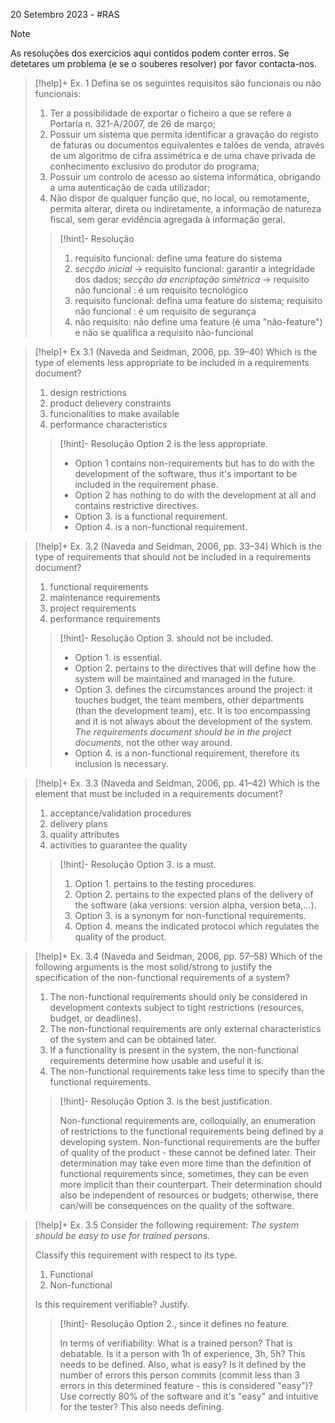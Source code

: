 20 Setembro 2023 - #RAS

> [!note]
> As resoluções dos exercícios aqui contidos podem conter erros. Se detetares um problema (e se o souberes resolver) por favor contacta-nos.


>[!help]+ Ex. 1
>Defina se os seguintes requisitos são funcionais ou não funcionais:
>1. Ter a possibilidade de exportar o ficheiro a que se refere a Portaria n. 321-A/2007, de 26 de março;
>2. Possuir um sistema que permita identificar a gravação do registo de faturas ou documentos equivalentes e talões de venda, através de um algoritmo de cifra assimétrica e de uma chave privada de conhecimento exclusivo do produtor do programa;
>3. Possuir um controlo de acesso ao sistema informática, obrigando a uma autenticação de cada utilizador;
>4. Não dispor de qualquer função que, no local, ou remotamente, permita alterar, direta ou indiretamente, a informação de natureza fiscal, sem gerar evidência agregada à informação geral.
>   
>   >[!hint]- Resolução
>   >1. requisito funcional: define uma feature do sistema
>   >2. *secção inicial* -> requisito funcional: garantir a integridade dos dados; *secção da encriptação simétrica* -> requisito não funcional : é um requisito tecnológico
>   >3. requisito funcional: defina uma feature do sistema; requisito não funcional :  é um requisito de segurança
>   >4. não requisito: não define uma feature (é uma "não-feature") e não se qualifica a requisito não-funcional


>[!help]+ Ex 3.1 (Naveda and Seidman, 2006, pp. 39–40)
> Which is the type of elements less appropriate to be included in a requirements document?
>1. design restrictions
>2. product delievery constraints
>3. funcionalities to make available
>4. performance characteristics
>   
>>[!hint]- Resolução
>>Option 2 is the less appropriate.
>>
>>- Option 1 contains non-requirements but has to do with the development of the software, thus it's important to be included in the requirement phase.
>>- Option 2 has nothing to do with the development at all and contains restrictive directives.
>>- Option 3. is a functional requirement.
>>- Option 4. is a non-functional requirement.


>[!help]+ Ex. 3.2 (Naveda and Seidman, 2006, pp. 33–34)
>Which is the type of requirements that should not be included in a requirements document?
>
>1. functional requirements
>2. maintenance requirements
>3. project requirements
>4. performance requirements
>   
>>[!hint]- Resolução
>>Option 3. should not be included.
>>
>>- Option 1. is essential.
>>- Option 2. pertains to the directives that will define how the system will be maintained and managed in the future.
>>- Option 3. defines the circumstances around the project: it touches budget, the team members, other departments (than the development team), etc. It is too encompassing and it is not always about the development of the system. *The requirements document should be in the project documents*, not the other way around.
>>- Option 4. is a non-functional requirement, therefore  its inclusion is necessary.


>[!help]+ Ex. 3.3 (Naveda and Seidman, 2006, pp. 41–42)
>Which is the element that must be included in a requirements document?
>
>1. acceptance/validation procedures
>2. delivery plans
>3. quality attributes
>4. activities to guarantee the quality
>   
>>[!hint]- Resolução
>>Option 3. is a must.
>>
>>1. Option 1. pertains to the testing procedures.
>>2. Option 2. pertains to the expected plans of the delivery of the software (aka versions: version alpha, version beta,...).
>>3. Option 3. is a synonym for non-functional requirements.
>>4. Option 4. means the indicated protocol which regulates the quality of the product.


>[!help]+ Ex. 3.4 (Naveda and Seidman, 2006, pp. 57–58)
>Which of the following arguments is the most solid/strong to justify the specification of the non-functional requirements of a system?
>
>1. The non-functional requirements should only be considered in development contexts subject to tight restrictions (resources, budget, or deadlines).
>2. The non-functional requirements are only external characteristics of the system and can be obtained later.
>3. If a functionality is present in the system, the non-functional requirements determine how usable and useful it is.
>4. The non-functional requirements take less time to specify than the functional requirements.
>   
>>[!hint]- Resolução
>>Option 3. is the best justification.
>>
>>Non-functional requirements are, colloquially, an enumeration of restrictions to the functional requirements being defined by a developing system.
>>Non-functional requirements are the buffer of quality of the product - these cannot be defined later. Their determination may take even more time than the definition of functional requirements since, sometimes, they can be even more implicit than their counterpart. Their determination should also be independent of resources or budgets; otherwise, there can/will be consequences on the quality of the software.


>[!help]+ Ex. 3.5
>Consider the following requirement: *The system should be easy to use for trained persons.* 
>
>Classify this requirement with respect to its type. 
>1. Functional
>2. Non-functional
>
>Is this requirement verifiable? Justify.
>   
>>[!hint]- Resolução
>>Option 2., since it defines no feature.
>>
>>In terms of verifiability:
>>What is a trained person? That is debatable. Is it a person with 1h of experience, 3h, 5h? This needs to be defined. Also, what is easy? Is it defined by the number of errors this person commits (commit less than 3 errors in this determined feature - this is considered "easy")? Use correctly 80% of the software and it's "easy" and intuitive for the tester? This also needs defining.
>

